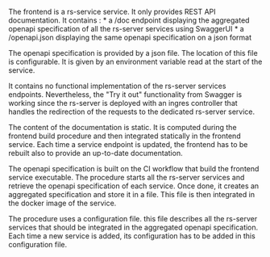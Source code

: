 The frontend is a rs-service service. It only provides REST API
documentation. It contains : \* a /doc endpoint displaying the
aggregated openapi specification of all the rs-server services using
SwaggerUI \* a /openapi.json displaying the same openapi specification
on a json format

The openapi specification is provided by a json file. The location of
this file is configurable. It is given by an environment variable read
at the start of the service.

It contains no functional implementation of the rs-server services
endpoints. Nevertheless, the "Try it out" functionality from Swagger is
working since the rs-server is deployed with an ingres controller that
handles the redirection of the requests to the dedicated rs-server
service.

The content of the documentation is static. It is computed during the
frontend build procedure and then integrated statically in the frontend
service. Each time a service endpoint is updated, the frontend has to be
rebuilt also to provide an up-to-date documentation.

The openapi specification is built on the CI workflow that build the
frontend service executable. The procedure starts all the rs-server
services and retrieve the openapi specification of each service. Once
done, it creates an aggregated specification and store it in a file.
This file is then integrated in the docker image of the service.

The procedure uses a configuration file. this file describes all the
rs-server services that should be integrated in the aggregated openapi
specification. Each time a new service is added, its configuration has
to be added in this configuration file.
